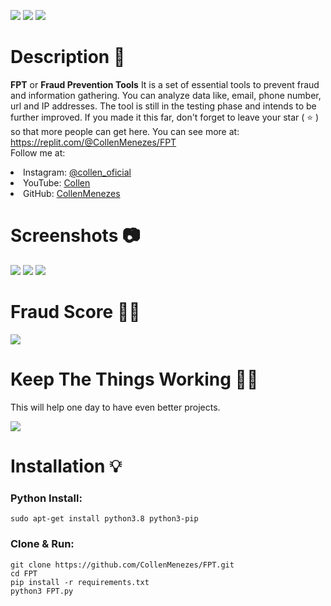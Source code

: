 ![](https://files.catbox.moe/syob3u.gif)
![](https://files.catbox.moe/5c11uj.svg)
![](https://files.catbox.moe/ayesel.svg)

# Description  📑
**FPT** or **Fraud Prevention Tools** It is a set of essential tools to prevent fraud and information gathering. You can analyze data like, email, phone number, url and IP addresses. The tool is still in the testing phase and intends to be further improved. If you made it this far, don't forget to leave your star ( ⭐ ) so that more people can get here. You can see more at: https://replit.com/@CollenMenezes/FPT <br> Follow me at:


<lu>
    <li>
        Instagram: <a href="https://www.instagram.com/collen_oficial/"> @collen_oficial </a>
    </li>
    <li>
        YouTube: <a href="https://www.youtube.com/channel/UCjCkfGB9VRLMTdQJQygDlMA"> Collen </a>
    </li>
    <li>
        GitHub: <a href="https://github.com/CollenMenezes"> CollenMenezes </a>
    </li>
</lu>

# Screenshots 📷

![](https://files.catbox.moe/npnkrx.png)
![](https://files.catbox.moe/ecxdo8.png)
![](https://files.catbox.moe/q4917i.png)

# Fraud Score 🕵🏻

![](https://files.catbox.moe/4fepdi.png)

# Keep The Things Working 🤝🏻
This will help one day to have even better projects.

<a href="https://www.patreon.com/bePatron?u=64070354"> ![](https://files.catbox.moe/hzc783.png) </a>

# Installation 💡

### Python Install:
```
sudo apt-get install python3.8 python3-pip
```
### Clone & Run:
```
git clone https://github.com/CollenMenezes/FPT.git
cd FPT
pip install -r requirements.txt
python3 FPT.py
```
